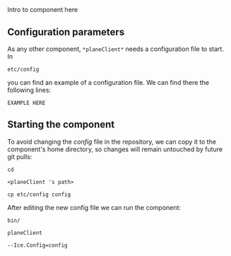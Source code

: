 ```
```
#
``` planeClient
```
Intro to component here


## Configuration parameters
As any other component,
``` *planeClient* ```
needs a configuration file to start. In

    etc/config

you can find an example of a configuration file. We can find there the following lines:

    EXAMPLE HERE


## Starting the component
To avoid changing the *config* file in the repository, we can copy it to the component's home directory, so changes will remain untouched by future git pulls:

    cd

``` <planeClient 's path> ```

    cp etc/config config

After editing the new config file we can run the component:

    bin/

```planeClient ```

    --Ice.Config=config
